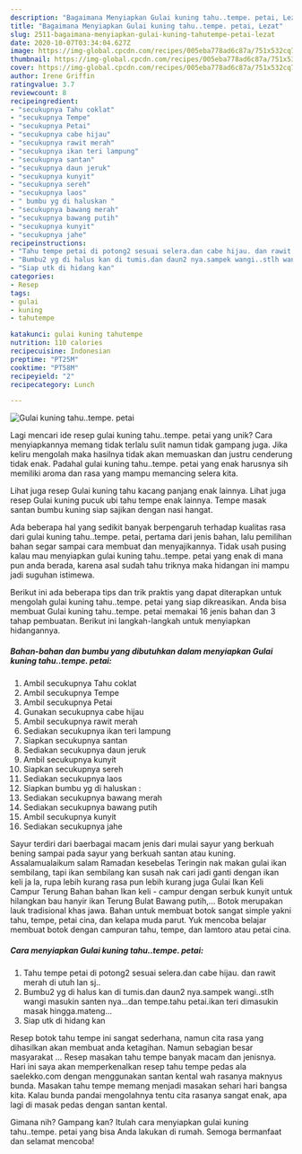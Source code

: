 ```yaml
---
description: "Bagaimana Menyiapkan Gulai kuning tahu..tempe. petai, Lezat"
title: "Bagaimana Menyiapkan Gulai kuning tahu..tempe. petai, Lezat"
slug: 2511-bagaimana-menyiapkan-gulai-kuning-tahutempe-petai-lezat
date: 2020-10-07T03:34:04.627Z
image: https://img-global.cpcdn.com/recipes/005eba778ad6c87a/751x532cq70/gulai-kuning-tahutempe-petai-foto-resep-utama.jpg
thumbnail: https://img-global.cpcdn.com/recipes/005eba778ad6c87a/751x532cq70/gulai-kuning-tahutempe-petai-foto-resep-utama.jpg
cover: https://img-global.cpcdn.com/recipes/005eba778ad6c87a/751x532cq70/gulai-kuning-tahutempe-petai-foto-resep-utama.jpg
author: Irene Griffin
ratingvalue: 3.7
reviewcount: 8
recipeingredient:
- "secukupnya Tahu coklat"
- "secukupnya Tempe"
- "secukupnya Petai"
- "secukupnya cabe hijau"
- "secukupnya rawit merah"
- "secukupnya ikan teri lampung"
- "secukupnya santan"
- "secukupnya daun jeruk"
- "secukupnya kunyit"
- "secukupnya sereh"
- "secukupnya laos"
- " bumbu yg di haluskan "
- "secukupnya bawang merah"
- "secukupnya bawang putih"
- "secukupnya kunyit"
- "secukupnya jahe"
recipeinstructions:
- "Tahu tempe petai di potong2 sesuai selera.dan cabe hijau. dan rawit merah di utuh lan sj.."
- "Bumbu2 yg di halus kan di tumis.dan daun2 nya.sampek wangi..stlh wangi masukin santen nya...dan tempe.tahu petai.ikan teri dimasukin masak hingga.mateng..."
- "Siap utk di hidang kan"
categories:
- Resep
tags:
- gulai
- kuning
- tahutempe

katakunci: gulai kuning tahutempe 
nutrition: 110 calories
recipecuisine: Indonesian
preptime: "PT25M"
cooktime: "PT58M"
recipeyield: "2"
recipecategory: Lunch

---
```



![Gulai kuning tahu..tempe. petai](https://img-global.cpcdn.com/recipes/005eba778ad6c87a/751x532cq70/gulai-kuning-tahutempe-petai-foto-resep-utama.jpg)

Lagi mencari ide resep gulai kuning tahu..tempe. petai yang unik? Cara menyiapkannya memang tidak terlalu sulit namun tidak gampang juga. Jika keliru mengolah maka hasilnya tidak akan memuaskan dan justru cenderung tidak enak. Padahal gulai kuning tahu..tempe. petai yang enak harusnya sih memiliki aroma dan rasa yang mampu memancing selera kita.

Lihat juga resep Gulai kuning tahu kacang panjang enak lainnya. Lihat juga resep Gulai kuning pucuk ubi tahu tempe enak lainnya. Tempe masak santan bumbu kuning siap sajikan dengan nasi hangat.

Ada beberapa hal yang sedikit banyak berpengaruh terhadap kualitas rasa dari gulai kuning tahu..tempe. petai, pertama dari jenis bahan, lalu pemilihan bahan segar sampai cara membuat dan menyajikannya. Tidak usah pusing kalau mau menyiapkan gulai kuning tahu..tempe. petai yang enak di mana pun anda berada, karena asal sudah tahu triknya maka hidangan ini mampu jadi suguhan istimewa.


Berikut ini ada beberapa tips dan trik praktis yang dapat diterapkan untuk mengolah gulai kuning tahu..tempe. petai yang siap dikreasikan. Anda bisa membuat Gulai kuning tahu..tempe. petai memakai 16 jenis bahan dan 3 tahap pembuatan. Berikut ini langkah-langkah untuk menyiapkan hidangannya.

<!--inarticleads1-->

##### Bahan-bahan dan bumbu yang dibutuhkan dalam menyiapkan Gulai kuning tahu..tempe. petai:

1. Ambil secukupnya Tahu coklat
1. Ambil secukupnya Tempe
1. Ambil secukupnya Petai
1. Gunakan secukupnya cabe hijau
1. Ambil secukupnya rawit merah
1. Sediakan secukupnya ikan teri lampung
1. Siapkan secukupnya santan
1. Sediakan secukupnya daun jeruk
1. Ambil secukupnya kunyit
1. Siapkan secukupnya sereh
1. Sediakan secukupnya laos
1. Siapkan  bumbu yg di haluskan :
1. Sediakan secukupnya bawang merah
1. Sediakan secukupnya bawang putih
1. Ambil secukupnya kunyit
1. Sediakan secukupnya jahe


Sayur terdiri dari baerbagai macam jenis dari mulai sayur yang berkuah bening sampai pada sayur yang berkuah santan atau kuning. Assalamualaikum salam Ramadan kesebelas Teringin nak makan gulai ikan sembilang, tapi ikan sembilang kan susah nak cari jadi ganti dengan ikan keli ja la, rupa lebih kurang rasa pun lebih kurang juga Gulai Ikan Keli Campur Terung Bahan bahan Ikan keli - campur dengan serbuk kunyit untuk hilangkan bau hanyir ikan Terung Bulat Bawang putih,… Botok merupakan lauk tradisional khas jawa. Bahan untuk membuat botok sangat simple yakni tahu, tempe, petai cina, dan kelapa muda parut. Yuk mencoba belajar membuat botok dengan campuran tahu, tempe, dan lamtoro atau petai cina. 

<!--inarticleads2-->

##### Cara menyiapkan Gulai kuning tahu..tempe. petai:

1. Tahu tempe petai di potong2 sesuai selera.dan cabe hijau. dan rawit merah di utuh lan sj..
1. Bumbu2 yg di halus kan di tumis.dan daun2 nya.sampek wangi..stlh wangi masukin santen nya...dan tempe.tahu petai.ikan teri dimasukin masak hingga.mateng...
1. Siap utk di hidang kan


Resep botok tahu tempe ini sangat sederhana, namun cita rasa yang dihasilkan akan membuat anda ketagihan. Namun sebagian besar masyarakat … Resep masakan tahu tempe banyak macam dan jenisnya. Hari ini saya akan memperkenalkan resep tahu tempe pedas ala saelekko.com dengan menggunakan santan kental wah rasanya maknyus bunda. Masakan tahu tempe memang menjadi masakan sehari hari bangsa kita. Kalau bunda pandai mengolahnya tentu cita rasanya sangat enak, apa lagi di masak pedas dengan santan kental. 

Gimana nih? Gampang kan? Itulah cara menyiapkan gulai kuning tahu..tempe. petai yang bisa Anda lakukan di rumah. Semoga bermanfaat dan selamat mencoba!

